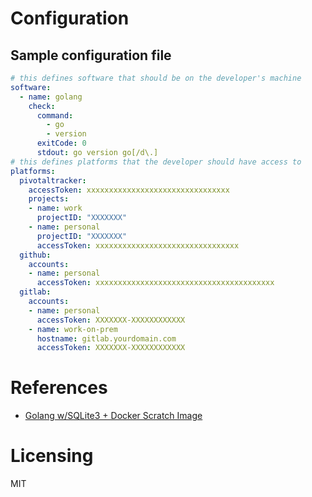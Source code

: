 

# Configuration

## Sample configuration file

```yaml
# this defines software that should be on the developer's machine
software:
  - name: golang
    check:
      command:
        - go
        - version
      exitCode: 0
      stdout: go version go[/d\.]
# this defines platforms that the developer should have access to
platforms:
  pivotaltracker:
    accessToken: xxxxxxxxxxxxxxxxxxxxxxxxxxxxxxxx
    projects:
    - name: work
      projectID: "XXXXXXX"
    - name: personal
      projectID: "XXXXXXX"
      accessToken: xxxxxxxxxxxxxxxxxxxxxxxxxxxxxxxx
  github:
    accounts:
    - name: personal
      accessToken: xxxxxxxxxxxxxxxxxxxxxxxxxxxxxxxxxxxxxxxx
  gitlab:
    accounts:
    - name: personal
      accessToken: XXXXXXX-XXXXXXXXXXXX
    - name: work-on-prem
      hostname: gitlab.yourdomain.com
      accessToken: XXXXXXX-XXXXXXXXXXXX
```

# References

- [Golang w/SQLite3 + Docker Scratch Image](https://7thzero.com/blog/golang-w-sqlite3-docker-scratch-image)
  
# Licensing

MIT

